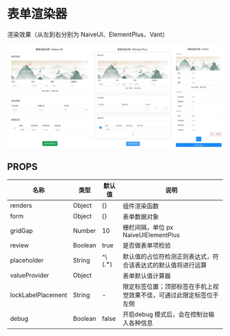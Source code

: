 # 表单渲染器

渲染效果（从左到右分别为 NaiveUI、ElementPlus、Vant）

![](/renders.webp)

## PROPS

名称|类型|默认值|说明
-|-|-|-
renders|Object|{}|组件渲染函数
form|Object|{}|表单数据对象
gridGap|Number|10|栅栏间隔，单位 px <Badge>NaiveUI</Badge><Badge>ElementPlus</Badge>
review|Boolean|true|是否做表单项检验
placeholder|String|^\\${(.*)}$|默认值的占位符检测正则表达式，符合该表达式的默认值将进行运算
valueProvider|Object||表单默认值计算器
lockLabelPlacement|String|-|限定标签位置；顶部标签在手机上视觉效果不佳，可通过此限定标签位于左侧
debug|Boolean|false|开启debug 模式后，会在控制台输入各种信息
